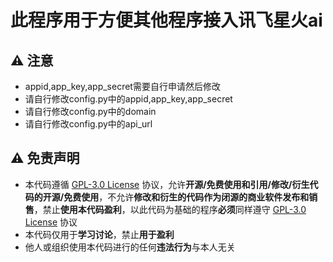 # 此程序用于方便其他程序接入讯飞星火ai

## :warning: 注意
- appid,app_key,app_secret需要自行申请然后修改
- 请自行修改config.py中的appid,app_key,app_secret
- 请自行修改config.py中的domain
- 请自行修改config.py中的api_url

## :warning: 免责声明
- 本代码遵循 [GPL-3.0 License](https://github.com/SJYssr/SparkAI_reserver/main/LICENSE) 协议，允许**开源/免费使用和引用/修改/衍生代码的开源/免费使用**，不允许**修改和衍生的代码作为闭源的商业软件发布和销售**，禁止**使用本代码盈利**，以此代码为基础的程序**必须**同样遵守 [GPL-3.0 License](https://github.com/SJYssr/Cx_text/main/LICENSE) 协议
- 本代码仅用于**学习讨论**，禁止**用于盈利**
- 他人或组织使用本代码进行的任何**违法行为**与本人无关